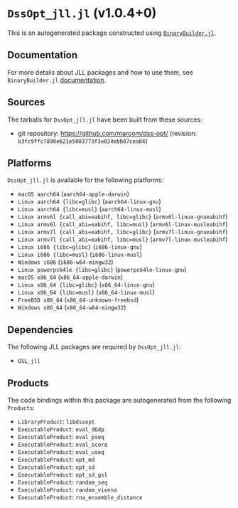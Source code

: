 # `DssOpt_jll.jl` (v1.0.4+0)

This is an autogenerated package constructed using [`BinaryBuilder.jl`](https://github.com/JuliaPackaging/BinaryBuilder.jl).

## Documentation

For more details about JLL packages and how to use them, see `BinaryBuilder.jl` [documentation](https://docs.binarybuilder.org/stable/jll/).

## Sources

The tarballs for `DssOpt_jll.jl` have been built from these sources:

* git repository: https://github.com/marcom/dss-opt/ (revision: `b3fc9ffc7890e621e5003773f3e024ebb07cea84`)

## Platforms

`DssOpt_jll.jl` is available for the following platforms:

* `macOS aarch64` (`aarch64-apple-darwin`)
* `Linux aarch64 {libc=glibc}` (`aarch64-linux-gnu`)
* `Linux aarch64 {libc=musl}` (`aarch64-linux-musl`)
* `Linux armv6l {call_abi=eabihf, libc=glibc}` (`armv6l-linux-gnueabihf`)
* `Linux armv6l {call_abi=eabihf, libc=musl}` (`armv6l-linux-musleabihf`)
* `Linux armv7l {call_abi=eabihf, libc=glibc}` (`armv7l-linux-gnueabihf`)
* `Linux armv7l {call_abi=eabihf, libc=musl}` (`armv7l-linux-musleabihf`)
* `Linux i686 {libc=glibc}` (`i686-linux-gnu`)
* `Linux i686 {libc=musl}` (`i686-linux-musl`)
* `Windows i686` (`i686-w64-mingw32`)
* `Linux powerpc64le {libc=glibc}` (`powerpc64le-linux-gnu`)
* `macOS x86_64` (`x86_64-apple-darwin`)
* `Linux x86_64 {libc=glibc}` (`x86_64-linux-gnu`)
* `Linux x86_64 {libc=musl}` (`x86_64-linux-musl`)
* `FreeBSD x86_64` (`x86_64-unknown-freebsd`)
* `Windows x86_64` (`x86_64-w64-mingw32`)

## Dependencies

The following JLL packages are required by `DssOpt_jll.jl`:

* `GSL_jll`

## Products

The code bindings within this package are autogenerated from the following `Products`:

* `LibraryProduct`: `libdssopt`
* `ExecutableProduct`: `eval_dGdp`
* `ExecutableProduct`: `eval_pseq`
* `ExecutableProduct`: `eval_score`
* `ExecutableProduct`: `eval_useq`
* `ExecutableProduct`: `opt_md`
* `ExecutableProduct`: `opt_sd`
* `ExecutableProduct`: `opt_sd_gsl`
* `ExecutableProduct`: `random_seq`
* `ExecutableProduct`: `random_vienna`
* `ExecutableProduct`: `rna_ensemble_distance`
